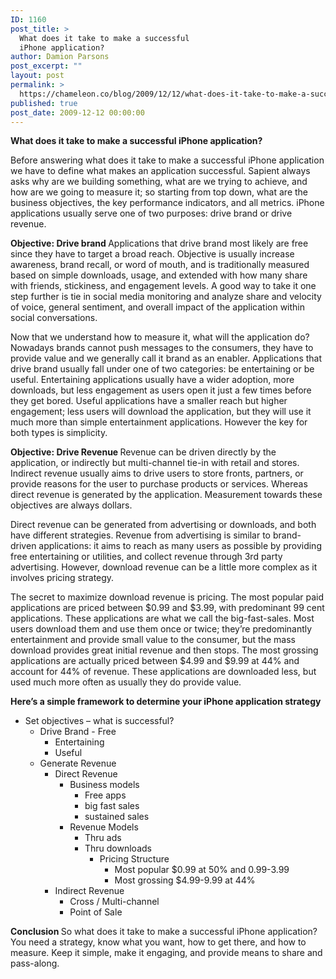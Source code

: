 ```yaml
---
ID: 1160
post_title: >
  What does it take to make a successful
  iPhone application?
author: Damion Parsons
post_excerpt: ""
layout: post
permalink: >
  https://chameleon.co/blog/2009/12/12/what-does-it-take-to-make-a-successful-iphone-application/
published: true
post_date: 2009-12-12 00:00:00
---
```

<strong>What does it take to make a successful iPhone application? </strong>

Before answering what does it take to make a successful iPhone application we have to define what makes an application successful. Sapient always asks why are we building something, what are we trying to achieve, and how are we going to measure it; so starting from top down, what are the business objectives, the key performance indicators, and all metrics. iPhone applications usually serve one of two purposes: drive brand or drive revenue.

<strong>Objective: Drive brand
</strong>Applications that drive brand most likely are free since they have to target a broad reach. Objective is usually increase awareness, brand recall, or word of mouth, and is traditionally measured based on simple downloads, usage, and extended with how many share with friends, stickiness, and engagement levels. A good way to take it one step further is tie in social media monitoring and analyze share and velocity of voice, general sentiment, and overall impact of the application within social conversations.

Now that we understand how to measure it, what will the application do? Nowadays brands cannot push messages to the consumers, they have to provide value and we generally call it brand as an enabler. Applications that drive brand usually fall under one of two categories: be entertaining or be useful. Entertaining applications usually have a wider adoption, more downloads, but less engagement as users open it just a few times before they get bored. Useful applications have a smaller reach but higher engagement; less users will download the application, but they will use it much more than simple entertainment applications. However the key for both types is simplicity.

<!--more-->

<strong>Objective: Drive Revenue
</strong>Revenue can be driven directly by the application, or indirectly but multi-channel tie-in with retail and stores. Indirect revenue usually aims to drive users to store fronts, partners, or provide reasons for the user to purchase products or services. Whereas direct revenue is generated by the application. Measurement towards these objectives are always dollars.

Direct revenue can be generated from advertising or downloads, and both have different strategies. Revenue from advertising is similar to brand-driven applications: it aims to reach as many users as possible by providing free entertaining or utilities, and collect revenue through 3rd party advertising. However, download revenue can be a little more complex as it involves pricing strategy.

The secret to maximize download revenue is pricing. The most popular paid applications are priced between $0.99 and $3.99, with predominant 99 cent applications. These applications are what we call the big-fast-sales. Most users download them and use them once or twice; they’re predominantly entertainment and provide small value to the consumer, but the mass download provides great initial revenue and then stops. The most grossing applications are actually priced between $4.99 and $9.99 at 44% and account for 44% of revenue. These applications are downloaded less, but used much more often as usually they do provide value.

<strong>Here’s a simple framework to determine your iPhone application strategy
</strong>
<ul>
 	<li>Set objectives – what is successful?
<ul>
 	<li>Drive Brand - Free
<ul>
 	<li>Entertaining</li>
 	<li>Useful</li>
</ul>
</li>
 	<li>Generate Revenue
<ul>
 	<li>Direct Revenue
<ul>
 	<li>Business models
<ul>
 	<li>Free apps</li>
 	<li>big fast sales</li>
 	<li>sustained sales</li>
</ul>
</li>
 	<li>Revenue Models
<ul>
 	<li>Thru ads</li>
 	<li>Thru downloads
<ul>
 	<li>Pricing Structure
<ul>
 	<li>Most popular $0.99 at 50% and 0.99-3.99</li>
 	<li>Most grossing $4.99-9.99 at 44%</li>
</ul>
</li>
</ul>
</li>
</ul>
</li>
</ul>
</li>
 	<li>Indirect Revenue
<ul>
 	<li>Cross / Multi-channel</li>
 	<li>Point of Sale</li>
</ul>
</li>
</ul>
</li>
</ul>
</li>
</ul>
<strong>Conclusion
</strong>So what does it take to make a successful iPhone application? You need a strategy, know what you want, how to get there, and how to measure. Keep it simple, make it engaging, and provide means to share and pass-along.